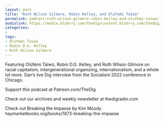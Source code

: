 ```yaml
---
layout: post
title: "Ruth Wilson Gilmore, Robin Kelley, and Olúfẹ́mi Táíwò"
permalink: podcast/ruth-wilson-gilmore-robin-kelley-and-olufemi-taiwo/
audiolink: https://media.blubrry.com/thedig/content.blubrry.com/thedig/The_Dig-EP_371-Socialism2022.mp3
categories:
- 
tags:
- Olufemi Taiwo
- Robin D.G. Kelley
- Ruth Wilson Gilmore
---
```


Featuring Olúfẹ́mi Táíwò, Robin D.G. Kelley, and Ruth Wilson Gilmore on racial capitalism, intergenerational organizing, internationalism, and a whole lot more. Dan’s live Dig interview from the Socialism 2022 conference in Chicago.

Support this podcast at Patreon.com/TheDig

Check out our archives and weekly newsletter at thedigradio.com

Check out Breaking the Impasse by Kim Moody haymarketbooks.org/books/1873-breaking-the-impasse

